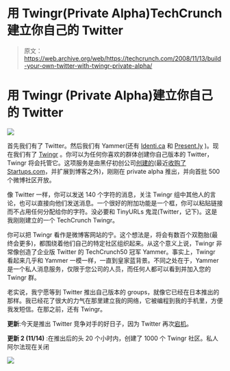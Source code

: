# 用 Twingr(Private Alpha)TechCrunch 建立你自己的 Twitter

> 原文：<https://web.archive.org/web/https://techcrunch.com/2008/11/13/build-your-own-twitter-with-twingr-private-alpha/>

# 用 Twingr (Private Alpha)建立你自己的 Twitter

![](img/52705acd77bbfe8ee3abb7c941f2b14f.png)

首先我们有了 Twitter。然后我们有 Yammer(还有 [Identi.ca](https://web.archive.org/web/20221209002455/http://www.beta.techcrunch.com/2008/07/04/the-problem-with-identica-is-that-it-is-not-twitter/) 和 [Present.ly](https://web.archive.org/web/20221209002455/http://www.beta.techcrunch.com/2008/09/18/presently-takes-on-tc50-winner-yammer/) )。现在我们有了 [Twingr](https://web.archive.org/web/20221209002455/http://twingr.com/) 。你可以为任何你喜欢的群体创建你自己版本的 Twitter，Twingr 将会托管它。这项服务是由黑仔初创公司[创建的](https://web.archive.org/web/20221209002455/http://www.killerstartups.com/)(最近[收购了 Startups.com](https://web.archive.org/web/20221209002455/http://www.beta.techcrunch.com/2008/10/30/killerstartups-gets-a-killer-deal-on-startupscom/)，并扩展到博客之外)，刚刚在 private alpha 推出，并向首批 500 个微博社区开放。

像 Twitter 一样，你可以发送 140 个字符的消息，关注 Twingr 组中其他人的言论，也可以直接向他们发送消息。一个很好的附加功能是一个框，你可以粘贴链接而不占用任何分配给你的字符。没必要和 TinyURLs 鬼混(Twitter，记下)。这是我刚刚建立的一个 TechCrunch Twingr。

你可以把 Twingr 看作是微博客网站的宁。这个想法是，将会有数百个双胞胎(最终会更多)，都围绕着他们自己的特定社区组织起来。从这个意义上说，Twingr 非常像创造了企业版 Twitter 的 TechCrunch50 冠军 Yammer。事实上，Twingr 看起来几乎和 Yammer 一模一样，一直到皇家蓝背景。不同之处在于，Yammer 是一个私人消息服务，仅限于您公司的人员，而任何人都可以看到并加入您的 Twingr 群。

老实说，我宁愿等到 Twitter 推出自己版本的 groups，就像它已经在日本推出的那样。我已经花了很大的力气在那里建立我的网络，它被编程到我的手机里，方便我发短信。在那之前，还有 Twingr。

**更新**:今天是推出 Twitter 竞争对手的好日子，因为 Twitter 再次[宕机](https://web.archive.org/web/20221209002455/http://status.twitter.com/post/59545040/site-outage)。

**更新 2 (11/14)** :在推出后的头 20 个小时内，创建了 1000 个 Twingr 社区。私人阿尔法现在关闭

![](img/07ff4d873bc4d35fb048fb1931c78bce.png)